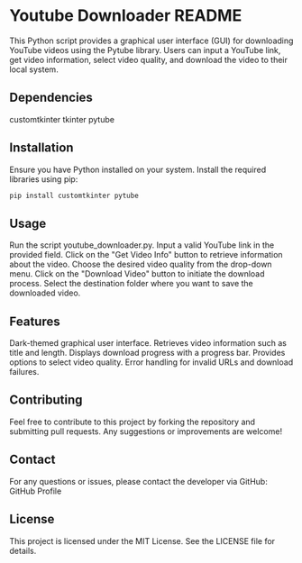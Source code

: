 # Youtube Downloader README
This Python script provides a graphical user interface (GUI) for downloading YouTube videos using the Pytube library. Users can input a YouTube link, get video information, select video quality, and download the video to their local system.

## Dependencies
customtkinter
tkinter
pytube
## Installation
Ensure you have Python installed on your system.
Install the required libraries using pip:
```python
pip install customtkinter pytube
```
## Usage
Run the script youtube_downloader.py.
Input a valid YouTube link in the provided field.
Click on the "Get Video Info" button to retrieve information about the video.
Choose the desired video quality from the drop-down menu.
Click on the "Download Video" button to initiate the download process.
Select the destination folder where you want to save the downloaded video.
## Features
Dark-themed graphical user interface.
Retrieves video information such as title and length.
Displays download progress with a progress bar.
Provides options to select video quality.
Error handling for invalid URLs and download failures.
## Contributing
Feel free to contribute to this project by forking the repository and submitting pull requests. Any suggestions or improvements are welcome!

## Contact
For any questions or issues, please contact the developer via GitHub: GitHub Profile

## License
This project is licensed under the MIT License. See the LICENSE file for details.
